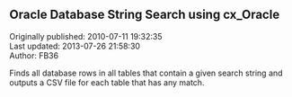 ## Oracle Database String Search using cx_Oracle  
Originally published: 2010-07-11 19:32:35  
Last updated: 2013-07-26 21:58:30  
Author: FB36   
  
Finds all database rows in all tables that contain a given search string and outputs a CSV file for each table that has any match.
